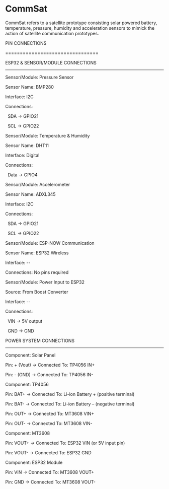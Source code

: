 # CommSat

CommSat refers to a satellite prototype consisting solar powered battery, temperature, pressure, humidity and acceleration sensors to mimick the action of satellite communication prototypes.



PIN CONNECTIONS

================================



ESP32 \& SENSOR/MODULE CONNECTIONS

---------------------------------



Sensor/Module:      Pressure Sensor

Sensor Name:        BMP280

Interface:          I2C

Connections:        

&nbsp;                   SDA -> GPIO21

&nbsp;                   SCL -> GPIO22



Sensor/Module:      Temperature \& Humidity

Sensor Name:        DHT11

Interface:          Digital

Connections:        

&nbsp;                   Data -> GPIO4



Sensor/Module:      Accelerometer

Sensor Name:        ADXL345

Interface:          I2C

Connections:        

&nbsp;                   SDA -> GPIO21

&nbsp;                   SCL -> GPIO22



Sensor/Module:      ESP-NOW Communication

Sensor Name:        ESP32 Wireless

Interface:          --

Connections:        No pins required



Sensor/Module:      Power Input to ESP32

Source:             From Boost Converter

Interface:          --

Connections:        

&nbsp;                   VIN -> 5V output

&nbsp;                   GND -> GND





POWER SYSTEM CONNECTIONS

------------------------



Component:      Solar Panel

Pin:            + (Vout)  ->  Connected To: TP4056 IN+

Pin:            - (GND)   ->  Connected To: TP4056 IN-



Component:      TP4056

Pin:            BAT+      ->  Connected To: Li-ion Battery + (positive terminal)

Pin:            BAT-      ->  Connected To: Li-ion Battery – (negative terminal)

Pin:            OUT+      ->  Connected To: MT3608 VIN+

Pin:            OUT-      ->  Connected To: MT3608 VIN-



Component:      MT3608

Pin:            VOUT+     ->  Connected To: ESP32 VIN (or 5V input pin)

Pin:            VOUT-     ->  Connected To: ESP32 GND



Component:      ESP32 Module

Pin:            VIN       ->  Connected To: MT3608 VOUT+

Pin:            GND       ->  Connected To: MT3608 VOUT-

